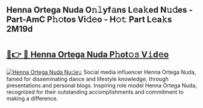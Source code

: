## Henna Ortega Nuda O𝚗𝚕yf𝚊ns L𝚎a𝚔ed N𝚞𝚍es - Part-AmC P𝚑𝚘tos Vi𝚍𝚎o - H𝚘𝚝 Part L𝚎a𝚔s 2M19d

# <h2><a href="http://kf8dvw.oniu.top/?m=Henna+Ortega+Nuda">🔗👉 🔴 Henna Ortega Nuda P𝚑ot𝚘𝚜 V𝚒d𝚎o</a></h2>

[![Henna Ortega Nuda Nu𝚍e𝚜](https://i.imgur.com/0qMVB7G.gif)](http://kf8dvw.oniu.top/?m=Henna+Ortega+Nuda)
Social media influencer Henna Ortega Nuda, famed for disseminating dance and lifestyle knowledge, through presentations and personal blogs. Inspiring role model Henna Ortega Nuda, recognized for their outstanding accomplishments and commitment to making a difference.  
